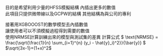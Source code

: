 
目的是希望利用少量的HFSS模擬結構 內插出更多的數值   
此項目只提供微帶線以及GCPW的結構  其他結構為與公司的專利 

接著用XGBOOOST的數學模型去內插數值    
讓使用者可以不須模擬過程得到需要的數值  
使用NRMSE計算訓練出來的模型與測試集的差異
計算公式 $ \text{NRMSE} = \frac{\sqrt{\frac{1}{n} \sum_{i=1}^{n} (y_i - \hat{y}_i)^2}}{\bar{y}} $  
 $`\sqrt{3x-1}+(1+x)^2`$
